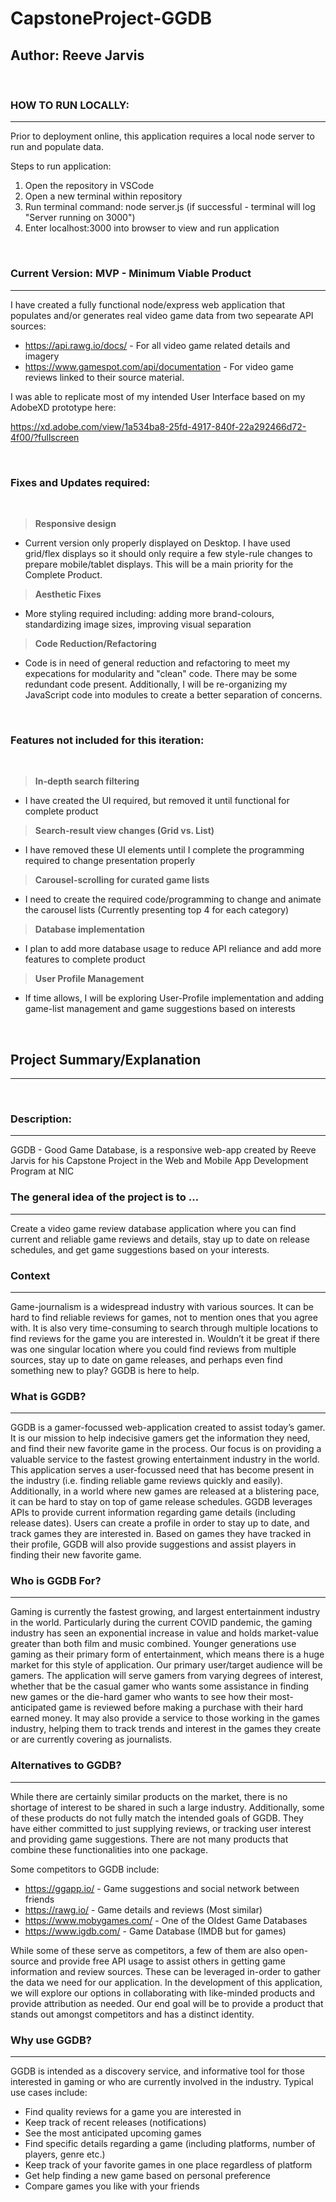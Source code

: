 # **CapstoneProject-GGDB**

## **Author:** Reeve Jarvis

<br/>

### **HOW TO RUN LOCALLY:**

---

Prior to deployment online, this application requires a local node server to run and populate data.

Steps to run application:

1. Open the repository in VSCode
2. Open a new terminal within repository
3. Run terminal command: node server.js (if successful - terminal will log "Server running on 3000")
4. Enter localhost:3000 into browser to view and run application

<br/>

### **Current Version:** MVP - Minimum Viable Product

---

I have created a fully functional node/express web application that populates and/or generates real video game data from two sepearate API sources:

-   https://api.rawg.io/docs/ - For all video game related details and imagery
-   https://www.gamespot.com/api/documentation - For video game reviews linked to their source material.

I was able to replicate most of my intended User Interface based on my AdobeXD prototype here:

https://xd.adobe.com/view/1a534ba8-25fd-4917-840f-22a292466d72-4f00/?fullscreen

<br/>

### **Fixes and Updates required:**

<br/>

> **Responsive design**

-   Current version only properly displayed on Desktop. I have used grid/flex displays so it should only require a few style-rule changes to prepare mobile/tablet displays. This will be a main priority for the Complete Product.

> **Aesthetic Fixes**

-   More styling required including: adding more brand-colours, standardizing image sizes, improving visual separation

> **Code Reduction/Refactoring**

-   Code is in need of general reduction and refactoring to meet my expecations for modularity and "clean" code. There may be some redundant code present. Additionally, I will be re-organizing my JavaScript code into modules to create a better separation of concerns.

<br/>

### **Features not included for this iteration:**

<br/>

> **In-depth search filtering**

-   I have created the UI required, but removed it until functional for complete product

> **Search-result view changes (Grid vs. List)**

-   I have removed these UI elements until I complete the programming required to change presentation properly

> **Carousel-scrolling for curated game lists**

-   I need to create the required code/programming to change and animate the carousel lists (Currently presenting top 4 for each category)

> **Database implementation**

-   I plan to add more database usage to reduce API reliance and add more features to complete product

> **User Profile Management**

-   If time allows, I will be exploring User-Profile implementation and adding game-list management and game suggestions based on interests

<br/>

## **Project Summary/Explanation**

---

<br/>

### **Description:**

---

GGDB - Good Game Database, is a responsive web-app created by Reeve Jarvis for his Capstone Project in the Web and Mobile App Development Program at NIC

### **The general idea of the project is to …**

---

Create a video game review database application where you can find current and reliable game reviews and details, stay up to date on release schedules, and get game suggestions based on your interests.

### **Context**

---

Game-journalism is a widespread industry with various sources. It can be hard to find reliable reviews for games, not to mention ones that you agree with. It is also very time-consuming to search through multiple locations to find reviews for the game you are interested in. Wouldn’t it be great if there was one singular location where you could find reviews from multiple sources, stay up to date on game releases, and perhaps even find something new to play? GGDB is here to help.

### **What is GGDB?**

---

GGDB is a gamer-focussed web-application created to assist today’s gamer. It is our mission to help indecisive gamers get the information they need, and find their new favorite game in the process. Our focus is on providing a valuable service to the fastest growing entertainment industry in the world. This application serves a user-focussed need that has become present in the industry (i.e. finding reliable game reviews quickly and easily). Additionally, in a world where new games are released at a blistering pace, it can be hard to stay on top of game release schedules. GGDB leverages APIs to provide current information regarding game details (including release dates). Users can create a profile in order to stay up to date, and track games they are interested in. Based on games they have tracked in their profile, GGDB will also provide suggestions and assist players in finding their new favorite game.

### **Who is GGDB For?**

---

Gaming is currently the fastest growing, and largest entertainment industry in the world. Particularly during the current COVID pandemic, the gaming industry has seen an exponential increase in value and holds market-value greater than both film and music combined. Younger generations use gaming as their primary form of entertainment, which means there is a huge market for this style of application. Our primary user/target audience will be gamers. The application will serve gamers from varying degrees of interest, whether that be the casual gamer who wants some assistance in finding new games or the die-hard gamer who wants to see how their most-anticipated game is reviewed before making a purchase with their hard earned money. It may also provide a service to those working in the games industry, helping them to track trends and interest in the games they create or are currently covering as journalists.

### **Alternatives to GGDB?**

---

While there are certainly similar products on the market, there is no shortage of interest to be shared in such a large industry. Additionally, some of these products do not fully match the intended goals of GGDB. They have either committed to just supplying reviews, or tracking user interest and providing game suggestions. There are not many products that combine these functionalities into one package.

Some competitors to GGDB include:

-   https://ggapp.io/ - Game suggestions and social network between friends
-   https://rawg.io/ - Game details and reviews (Most similar)
-   https://www.mobygames.com/ - One of the Oldest Game Databases
-   https://www.igdb.com/ - Game Database (IMDB but for games)

While some of these serve as competitors, a few of them are also open-source and provide free API usage to assist others in getting game information and review sources. These can be leveraged in-order to gather the data we need for our application. In the development of this application, we will explore our options in collaborating with like-minded products and provide attribution as needed. Our end goal will be to provide a product that stands out amongst competitors and has a distinct identity.

### Why use GGDB?

---

GGDB is intended as a discovery service, and informative tool for those interested in gaming or who are currently involved in the industry. Typical use cases include:

-   Find quality reviews for a game you are interested in
-   Keep track of recent releases (notifications)
-   See the most anticipated upcoming games
-   Find specific details regarding a game (including platforms, number of players, genre etc.)
-   Keep track of your favorite games in one place regardless of platform
-   Get help finding a new game based on personal preference
-   Compare games you like with your friends
